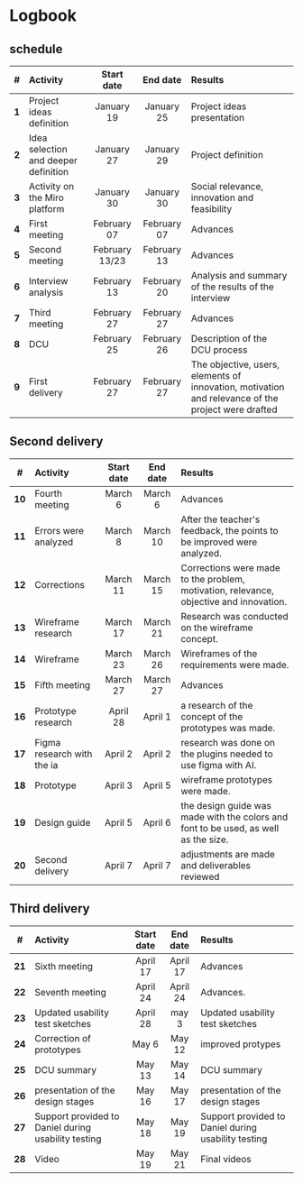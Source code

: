 #   Logbook


##  schedule

|   #    | Activity                                               | Start date       |  End date       | Results                                     |
| :----: | :----------------------------------------------------- | :---------:      | :---------:     | :------------------------------------------------------ |
| **1**  | Project ideas definition                               | January 19    | January 25   | Project ideas presentation                              |
| **2**  | Idea selection and deeper definition                   | January 27    | January 29   | Project definition                                      |
| **3**  | Activity on the Miro platform                         | January 30    | January 30   | Social relevance, innovation and feasibility            |
| **4**  | First meeting                                          | February 07  | February 07  | Advances                                                |
| **5**  | Second meeting                                         | February 13/23   | February 13  | Advances                                                |
| **6**  | Interview analysis                                             | February 13   | February 20  | Analysis and summary of the results of the interview|
| **7**  | Third meeting                                              | February 27   | February 27  | Advances                                         |
| **8**  | DCU                                               | February 25   | February 26  | Description of the DCU process         |
| **9**  | First delivery                                             | February 27   | February 27  | The objective, users, elements of innovation, motivation and relevance of the project were drafted |

##  Second delivery
|   #    | Activity                                               | Start date       |  End date       | Results                                     |
| :----: | :----------------------------------------------------- | :---------:      | :---------:     | :------------------------------------------------------ |
| **10**  | Fourth meeting                                               | March 6   | March 6  | Advances        |
| **11**  | Errors were analyzed                                               | March 8   | March 10  | After the teacher's feedback, the points to be improved were analyzed. |
| **12**  | Corrections                                               | March 11   | March 15  | Corrections were made to the problem, motivation, relevance, objective and innovation.|
| **13**  | Wireframe research                                              | March 17   | March 21  | Research was conducted on the wireframe concept.  |
| **14**  | Wireframe                                               | March 23   | March 26  | Wireframes of the requirements were made.  |
| **15**  | Fifth meeting                                               | March 27   | March 27  | Advances        |
| **16**  | Prototype research                                             | April 28  | April 1  | a research of the concept of the prototypes was made.  |
| **17**  | Figma research with the ia                                         | April 2   | April 2  |research was done on the plugins needed to use figma with AI. |
| **18**  | Prototype                                              | April 3   | April 5  | wireframe prototypes were made.|
| **19**  | Design guide                                              | April 5   | April 6  | the design guide was made with the colors and font to be used, as well as the size.|
| **20**  | Second delivery                                               | April 7   | April 7  | adjustments are made and deliverables reviewed|

##  Third delivery
|   #    | Activity                                               | Start date       |  End date       | Results                                     |
| :----: | :----------------------------------------------------- | :---------:      | :---------:     | :------------------------------------------------------ |
| **21**  | Sixth meeting                                          | April 17   | April 17   | Advances        |
| **22**  | Seventh meeting                                              | April 24   | April 24   | Advances. |
| **23**  | Updated usability test sketches                                     | April 28   | may 3  | Updated usability test sketches|
| **24**  | Correction of prototypes                                             | May 6   | May 12  | improved protypes |
| **25**  | DCU summary                                            | May 13  | May 14 | DCU summary |
| **26**  | presentation of the design stages                                            | May 16  | May 17 | presentation of the design stages |
| **27**  | Support provided to Daniel during usability testing                                               | May 18   | May 19  | Support provided to Daniel during usability testing  |
| **28**  | Video                                             | May 19   | May 21  | Final videos        |

